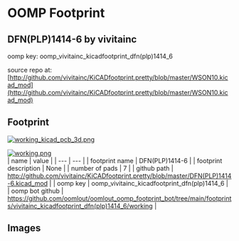 # OOMP Footprint  
## DFN(PLP)1414-6  by vivitainc  
  
oomp key: oomp_vivitainc_kicadfootprint_dfn(plp)1414_6  
  
source repo at: [http://github.com/vivitainc/KiCADfootprint.pretty/blob/master/WSON10.kicad_mod](http://github.com/vivitainc/KiCADfootprint.pretty/blob/master/WSON10.kicad_mod)  
## Footprint  
  
[![working_kicad_pcb_3d.png](working_kicad_pcb_3d_600.png)](working_kicad_pcb_3d.png)  
  
[![working.png](working_600.png)](working.png)  
| name | value | 
| --- | --- | 
| footprint name | DFN(PLP)1414-6 | 
| footprint description | None | 
| number of pads | 7 | 
| github path | http://github.com/vivitainc/KiCADfootprint.pretty/blob/master/DFN(PLP)1414-6.kicad_mod | 
| oomp key | oomp_vivitainc_kicadfootprint_dfn(plp)1414_6 | 
| oomp bot github | https://github.com/oomlout/oomlout_oomp_footprint_bot/tree/main/footprints/vivitainc_kicadfootprint_dfn(plp)1414_6/working | 
## Images  
